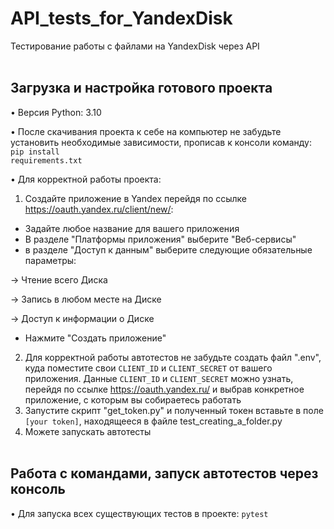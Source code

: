 # API_tests_for_YandexDisk
Тестирование работы с файлами на YandexDisk через API
<br /> <br />

## Загрузка и настройка готового проекта
• Версия Python: 3.10

• После скачивания проекта к себе на компьютер не забудьте установить необходимые зависимости, прописав к консоли команду: 
<code>pip install requirements.txt</code>

• Для корректной работы проекта: 
1) Создайте приложение в Yandex перейдя по ссылке https://oauth.yandex.ru/client/new/:
- Задайте любое название для вашего приложения
- В разделе "Платформы приложения" выберите "Веб-сервисы"
- в разделе "Доступ к данным" выберите следующие обязательные параметры: 

-> Чтение всего Диска

-> Запись в любом месте на Диске

-> Доступ к информации о Диске

- Нажмите "Создать приложение"
2) Для корректной работы автотестов не забудьте создать файл ".env", куда поместите свои <code>CLIENT_ID</code> и <code>CLIENT_SECRET</code> от вашего приложения. Данные <code>CLIENT_ID</code> и <code>CLIENT_SECRET</code> можно узнать, перейдя по ссылке https://oauth.yandex.ru/ и выбрав конкретное приложение, с которым вы собираетесь работать
3) Запустите скрипт "get_token.py" и полученный токен вставьте в поле <code>[your token]</code>, находящееся в файле test_creating_a_folder.py
4) Можете запускать автотесты
<br /> <br />

## Работа с командами, запуск автотестов через консоль
• Для запуска всех существующих тестов в проекте: <code>pytest</code>
<br /> <br />

<!-- 
Плюсы ТЗ:
□ интересная (правильная) логика получения токена для автотестов
□ подробный readme
□ есть логгер

Места над которыми нужно поработать:
□ Не выполнена проверка на пункт "Папка успешно создалась" - одной проверки успешного запроса недостаточно, было бы неплохо дернуть запрос на получение информации о диске и в нем проверить наличие созданной папки
□ Не валидируется пришедший ответ на его структуру (JSON SCHEMA например)
□ Запрос идет по прямому полному урлу. Требуется реализации ООП модели и создание спецификаций запроса например (разделение урла, путей, параметров на отдельные сущности)
□ ассерты, обычно сначала проверяют что статус код запроса == 200, а потом уже его наполнение
-->
